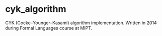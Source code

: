 # cyk_algorithm
CYK (Cocke–Younger–Kasami) algorithm implementation. Written in 2014 during Formal Languages course at MIPT.
